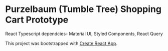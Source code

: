 # Purzelbaum (Tumble Tree) Shopping Cart Prototype

React Typescript
dependcies- Material UI, Styled Components, React Query

This project was bootstrapped with [Create React App](https://github.com/facebook/create-react-app).
